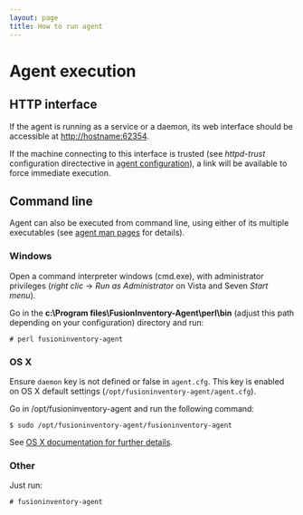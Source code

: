 ```yaml
---
layout: page
title: How to run agent
---
```


# Agent execution

## HTTP interface

If the agent is running as a service or a daemon, its web interface should 
be accessible at <http://hostname:62354>.

If the machine connecting to this interface is trusted (see *httpd-trust*
configuration directective in [agent configuration](configuration.html)), a
link will be available to force immediate execution.

## Command line

Agent can also be executed from command line, using either of its multiple
executables (see [agent man pages](man.html) for details).

### Windows

Open a command interpreter windows (cmd.exe), with administrator privileges
(*right clic* → *Run as Administrator* on Vista and Seven *Start menu*).

Go in the **c:\Program files\FusionInventory-Agent\perl\bin** (adjust this path depending on your configuration) directory and run:

    # perl fusioninventory-agent

### OS X

Ensure `daemon` key is not defined or false in `agent.cfg`. This key is enabled on OS X default settings (`/opt/fusioninventory-agent/agent.cfg`).

Go in /opt/fusioninventory-agent and run the following command:

    $ sudo /opt/fusioninventory-agent/fusioninventory-agent

See [OS X documentation for further details](installation/macosx.html).

### Other

Just run:

    # fusioninventory-agent
